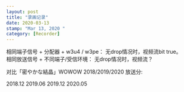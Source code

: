 ```yaml
---
layout: post
title: "录画记录"
date: 2020-03-13
stamp: "Mar 13, 2020 " 
category: [Recorder]
---
```


相同端子信号 + 分配器 + w3u4 / w3pe： 无drop情况时，视频流bit true。  
相同放送信号 + 不同端子/受信环境： 无drop情况时，视频流？

对比<span class="jp_text">「密やかな結晶」</span>WOWOW 2018/2019/2020 放送分:

2018.12
2019.06
2019.12
2020.05

